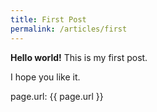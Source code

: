 ```yaml
---
title: First Post
permalink: /articles/first
---
```


**Hello world!** This is my first post.

I hope you like it.

page.url: {{ page.url }}

